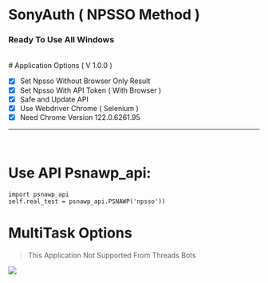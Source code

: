 # SonyAuth ( NPSSO Method )
### Ready To Use All Windows
<br>
# Application Options ( V 1.0.0 )

- [x] Set Npsso Without Browser Only Result
- [x] Set Npsso With API Token ( With Browser )
- [x] Safe and Update API
- [x] Use Webdriver Chrome ( Selenium )
- [x] Need Chrome Version 122.0.6261.95 

***
<br>

# Use API Psnawp_api:
```
import psnawp_api
self.real_test = psnawp_api.PSNAWP('npsso'))

```
# MultiTask Options
> This Application Not Supported From Threads Bots


<img src="https://github.com/RustCompiler/NpssoKiller/blob/main/npsso.png">
